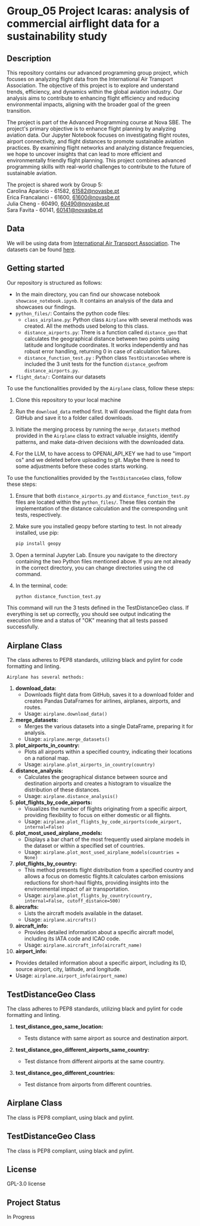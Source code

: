 # Group_05 Project Icaras: analysis of commercial airflight data for a sustainability study

## Description

This repository contains our advanced programming group project, which focuses on analyzing flight data from the International Air Transport Association. The objective of this project is to explore and understand trends, efficiency, and dynamics within the global aviation industry. Our analysis aims to contribute to enhancing flight efficiency and reducing environmental impacts, aligning with the broader goal of the green transition.

The project is part of the Advanced Programming course at Nova SBE. The project's primary objective is to enhance flight planning by analyzing aviation data. Our Jupyter Notebook focuses on investigating flight routes, airport connectivity, and flight distances to promote sustainable aviation practices. By examining flight networks and analyzing distance frequencies, we hope to uncover insights that can lead to more efficient and environmentally friendly flight planning. This project combines advanced programming skills with real-world challenges to contribute to the future of sustainable aviation.

The project is shared work by Group 5:\
Carolina Aparicio - 61582, 61582@novasbe.pt\
Erica Francalanci - 61600, 61600@novasbe.pt\
Julia Cheng - 60490, 60490@novasbe.pt\
Sara Favita - 60141, 60141@novasbe.pt

## Data
We will be using data from [International Air Transport Association](https://www.iata.org/). The datasets can be found [here](https://gitlab.com/adpro1/adpro2024/-/raw/main/Files/flight_data.zip?inline=false).


## Getting started

Our repository is structured as follows:

- In the main directory, you can find our showcase notebook ```showcase_notebook.ipynb```. It contains an analysis of the data and showcases our findings.
- `python_files/`: Contains the python code files:
    - `class_airplane.py`: Python class `Airplane` with several methods was created. All the methods used belong to this class.
    - `distance_airports.py`: There is a function called `distance_geo` that calculates the geographical distance between two points using latitude and longitude coordinates. It works independently and has robust error handling, returning 0 in case of calculation failures.
    - `distance_function_test.py` : Python class `TestDistanceGeo` where is included the 3 unit tests for the function `distance_geo`from `distance_airports.py`.
- `flight_data/:` Contains our datasets


To use the functionalities provided by the `Airplane` class, follow these steps:

1. Clone this repository to your local machine

2. Run the ```download_data``` method first. It will download the flight data from GitHub and save it to a folder called downloads.

3. Initiate the merging process by running the `merge_datasets` method provided in the `Airplane` class to extract valuable insights, identify patterns, and make data-driven decisions with the downloaded data.

4. For the LLM, to have access to OPENAI_API_KEY we had to use "import os" and we deleted before uploading to git. Maybe there is need to some adjustments before these codes starts working.


To use the functionalities provided by the `TestDistanceGeo` class, follow these steps:

1. Ensure that both `distance_airports.py` and `distance_function_test.py` files are located within the `python_files/`. These files contain the implementation of the distance calculation and the corresponding unit tests, respectively.

2. Make sure you installed geopy before starting to test. In not already installed, use pip: 
   ```bash
   pip install geopy 
   ```
3. Open a terminal Jupyter Lab. Ensure you navigate to the directory containing the two Python files mentioned above. If you are not already in the correct directory, you can change directories using the cd command.
4. In the terminal, code:
   ```bash 
   python distance_function_test.py
   ```
This command will run the 3 tests defined in the TestDistanceGeo class. If everything is set up correctly, you should see output indicating the execution time and a status of "OK" meaning that all tests passed successfully. 

## Airplane Class

The class adheres to PEP8 standards, utilizing black and pylint for code formatting and linting.

```Airplane has several methods:```

1. **download_data:**
   -  Downloads flight data from GitHub, saves it to a download folder and creates Pandas DataFrames for airlines, airplanes, airports, and routes.
   -  Usage: `airplane.download_data()`
2. **merge_datasets:**
   -  Merges the various datasets into a single DataFrame, preparing it for analysis.
   -  Usage: `airplane.merge_datasets()`
3. **plot_airports_in_country:**
   - Plots all airports within a specified country, indicating their locations on a national map.
   - Usage: `airplane.plot_airports_in_country(country)`
4. **distance_analysis:**
   - Calculates the geographical distance between source and destination airports and creates a histogram to visualize the distribution of these distances.
   - Usage: `airplane.distance_analysis()`
5. **plot_flights_by_code_airports:**
   - Visualizes the number of flights originating from a specific airport, providing flexibility to focus on either domestic or all flights.
   - Usage: `airplane.plot_flights_by_code_airports(code_airport, internal=False)`
6. **plot_most_used_airplane_models:**
   - Displays a bar chart of the most frequently used airplane models in the dataset or within a specified set of countries.
   - Usage: `airplane.plot_most_used_airplane_models(countries = None)`
7. **plot_flights_by_country:**
   - This method presents flight distribution from a specified country and allows a focus on domestic flights.It calculates carbon emissions reductions for short-haul flights, providing insights into the environmental impact of air transportation.
   - Usage: `airplane.plot_flights_by_country(country, internal=False, cutoff_distance=500)`
8. **aircrafts:**
   - Lists the aircraft models available in the dataset.
   - Usage: `airplane.aircrafts()`
9. **aircraft_info:**
   - Provides detailed information about a specific aircraft model, including its IATA code and ICAO code.
   - Usage: `airplane.aircraft_info(aircraft_name)`
10. **airport_info:**
   - Provides detailed information about a specific airport, including its ID, source airport, city, latitude, and longitude.
   - Usage: `airplane.airport_info(airport_name)`


## TestDistanceGeo Class

The class adheres to PEP8 standards, utilizing black and pylint for code formatting and linting.

1. **test_distance_geo_same_location:** 
   - Tests distance with same airport as source and destination airport.

2. **test_distance_geo_different_airports_same_country:** 
   - Test distance from different airports at the same country.

3. **test_distance_geo_different_countries:** 
   - Test distance from airports from different countries.



## Airplane Class
The class is PEP8 compliant, using black and pylint.

## TestDistanceGeo Class
The class is PEP8 compliant, using black and pylint.

## License
GPL-3.0 license

## Project Status
In Progress